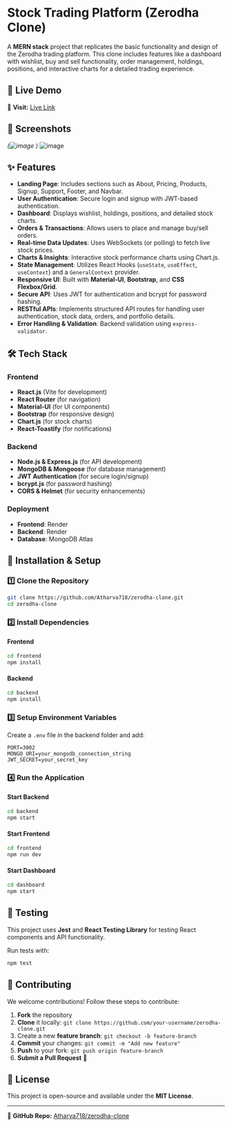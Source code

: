 # Stock Trading Platform (Zerodha Clone)

A **MERN stack** project that replicates the basic functionality and design of the Zerodha trading platform. This clone includes features like a dashboard with wishlist, buy and sell functionality, order management, holdings, positions, and interactive charts for a detailed trading experience.

## 🚀 Live Demo

🔗 **Visit:** [Live Link](https://stock-trading-platform020325.onrender.com)

## 📸 Screenshots

&#x20;*(![image](https://github.com/user-attachments/assets/031d6fff-1ecd-45e9-8b45-bd885163216b)
)*
![image](https://github.com/user-attachments/assets/746597fd-f1f0-44a1-a6b8-db41ebb5555c)


## ✨ Features

- **Landing Page**: Includes sections such as About, Pricing, Products, Signup, Support, Footer, and Navbar.
- **User Authentication**: Secure login and signup with JWT-based authentication.
- **Dashboard**: Displays wishlist, holdings, positions, and detailed stock charts.
- **Orders & Transactions**: Allows users to place and manage buy/sell orders.
- **Real-time Data Updates**: Uses WebSockets (or polling) to fetch live stock prices.
- **Charts & Insights**: Interactive stock performance charts using Chart.js.
- **State Management**: Utilizes React Hooks (`useState`, `useEffect`, `useContext`) and a `GeneralContext` provider.
- **Responsive UI**: Built with **Material-UI**, **Bootstrap**, and **CSS Flexbox/Grid**.
- **Secure API**: Uses JWT for authentication and bcrypt for password hashing.
- **RESTful APIs**: Implements structured API routes for handling user authentication, stock data, orders, and portfolio details.
- **Error Handling & Validation**: Backend validation using `express-validator`.

## 🛠️ Tech Stack

### **Frontend**

- **React.js** (Vite for development)
- **React Router** (for navigation)
- **Material-UI** (for UI components)
- **Bootstrap** (for responsive design)
- **Chart.js** (for stock charts)
- **React-Toastify** (for notifications)

### **Backend**

- **Node.js & Express.js** (for API development)
- **MongoDB & Mongoose** (for database management)
- **JWT Authentication** (for secure login/signup)
- **bcrypt.js** (for password hashing)
- **CORS & Helmet** (for security enhancements)

### **Deployment**

- **Frontend**: Render
- **Backend**: Render
- **Database**: MongoDB Atlas

## 📖 Installation & Setup

### **1️⃣ Clone the Repository**

```bash
git clone https://github.com/Atharva718/zerodha-clone.git
cd zerodha-clone
```

### **2️⃣ Install Dependencies**

#### **Frontend**

```bash
cd frontend
npm install
```

#### **Backend**

```bash
cd backend
npm install
```

### **3️⃣ Setup Environment Variables**

Create a `.env` file in the backend folder and add:

```env
PORT=3002
MONGO_URI=your_mongodb_connection_string
JWT_SECRET=your_secret_key
```

### **4️⃣ Run the Application**

#### **Start Backend**

```bash
cd backend
npm start
```

#### **Start Frontend**

```bash
cd frontend
npm run dev
```

#### **Start Dashboard**

```bash
cd dashboard
npm start
```

## 🧪 Testing

This project uses **Jest** and **React Testing Library** for testing React components and API functionality.

Run tests with:

```bash
npm test
```

## 🤝 Contributing

We welcome contributions! Follow these steps to contribute:

1. **Fork** the repository
2. **Clone** it locally: `git clone https://github.com/your-username/zerodha-clone.git`
3. Create a new **feature branch**: `git checkout -b feature-branch`
4. **Commit** your changes: `git commit -m "Add new feature"`
5. **Push** to your fork: `git push origin feature-branch`
6. **Submit a Pull Request** 🚀

## 📜 License

This project is open-source and available under the **MIT License**.

---

🔗 **GitHub Repo:** [Atharva718/zerodha-clone](https://github.com/Atharva718/zerodha-clone)

